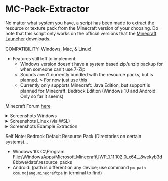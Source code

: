 # MC-Pack-Extractor
No matter what system you have, a script has been made to extract the resource or texture pack from the Minecraft version of your choosing.
Do note that this script only works on the official versions that the [Minecraft Launcher](https://minecraft.gamepedia.com/Java_Edition_launcher) downloads.

COMPATIBILITY: Windows, Mac, & Linux!

* Features still left to implement:
  - Windows version doesn't have a system based zip/unzip backup for when someone can't use 7-Zip
  - Sounds aren't currently bundled with the resource packs, but is planned. > For now just use [this](https://minecraft.gamepedia.com/Tutorials/Sound_directory)
  - Currently only supports Minecraft: Java Edition, but support is planned for Minecraft: Bedrock Edition (Windows 10 and Android Only so far it seems)

Minecraft Forum [here](https://www.minecraftforum.net/forums/mapping-and-modding-java-edition/resource-packs/resource-pack-discussion/2962634-script-minecraft-default-pack-extractor)

<details><summary>Screenshots Windows</summary>
<p>
  
![Script on startup](https://i.postimg.cc/XJTpHpR7/1win.png)
![Script after entering version](https://i.postimg.cc/mkCh0T43/2win.png)

</p>
</details>

<details><summary>Screenshots Linux (via WSL)</summary>
<p>
  
![Script on startup](https://i.postimg.cc/pT9mJD16/1lin.png)
![Script after entering version](https://i.postimg.cc/59CHHSzH/2lin.png)

</p>
</details>

<details><summary>Screenshots Example Extraction</summary>
<p>
  
![Where it archived to](https://i.postimg.cc/ZKzW6vPw/3win.png)
![What's inside it](https://i.postimg.cc/tCdYkR2p/4win.png)

</p>
</details>

Self Note:
Bedrock Default Resource Pack (Directories on certain systems)...
- Windows 10: C:\Program Files\WindowsApps\Microsoft.MinecraftUWP_1.11.102.0_x64__8wekyb3d8bbwe\data\resource_packs
- Android: (path is different on any device; use command `pm path com.mojang.minecraftpe` in terminal to find)

